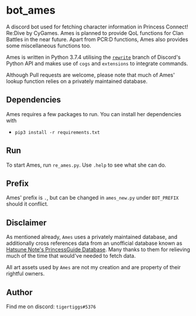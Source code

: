 # bot_ames
A discord bot used for fetching character information in Princess Connect! Re:Dive by CyGames. Ames is planned to provide QoL functions for Clan Battles in the near future. Apart from PCR:D functions, Ames also provides some miscellaneous functions too.

Ames is written in Python 3.7.4 utilising the [`rewrite`](https://github.com/Rapptz/discord.py) branch of Discord's Python API and makes use of `cogs` and `extensions` to integrate commands.

Although Pull requests are welcome, please note that much of Ames' lookup function relies on a privately maintained database.

## Dependencies
Ames requires a few packages to run. You can install her dependencies with
* `pip3 install -r requirements.txt`

## Run
To start Ames, run `re_ames.py`. Use `.help` to see what she can do.

## Prefix
Ames' prefix is `.`,  but can be changed in `ames_new.py` under `BOT_PREFIX` should it conflict. 

## Disclaimer
As mentioned already, `Ames` uses a privately maintained database, and additionally cross references data from an unofficial database known as [Hatsune Note's PrincessGuide Database](https://github.com/superk589/PrincessGuide). Many thanks to them for relieving much of the time that would've needed to fetch data.

All art assets used by `Ames` are not my creation and are property of their rightful owners.

## Author
Find me on discord: `tigertiggs#5376`